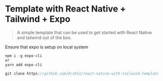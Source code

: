 # Template with React Native + Tailwind + Expo

> A simple template that can be used to get started with React Native and tailwind out of the box.

Ensure that expo is setup on local system 
```jsx
npm i -g expo-cli
or
yarn add expo-cli
```

```jsx
git clone https://github.com/ArshS1/react-native-with-tailwind-template.git
```




